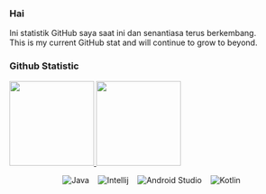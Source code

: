 ### Hai
Ini statistik GitHub saya saat ini dan senantiasa terus berkembang.<br>
This is my current GitHub stat and will continue to grow to beyond.<br>
### Github Statistic
<p align="left">
<a href="https://github.com/RadBile2022">
  <img height="150em" src="https://github-readme-stats-eight-theta.vercel.app/api?username=RadBile2022&show_icons=true&theme=algolia&include_all_commits=true&count_private=true"/>
  <img height="150em" src="https://github-readme-stats-eight-theta.vercel.app/api/top-langs/?username=RadBile2022&layout=compact&langs_count=8&theme=algolia"/>
</a>
</p>


<div align="center">
    <img gravity="center" alt="Java" src="https://img.shields.io/badge/java-%23F24E1E.svg?style=for-the-badge&logo=java&logoColor=white" />&nbsp;&nbsp;&nbsp;
      <img gravity="center" alt="Intellij" src="https://img.shields.io/badge/intellij-%23039BE5.svg?style=for-the-badge&logo=intellij" />&nbsp;&nbsp;&nbsp;
    <img gravity="center" alt="Android Studio" src="https://img.shields.io/badge/Android%20Studio-3DDC84.svg?style=for-the-badge&logo=android-studio&logoColor=white" />&nbsp;&nbsp;&nbsp;
    <img gravity="center" alt="Kotlin" src="https://img.shields.io/badge/kotlin-B125EA.svg?style=for-the-badge&logo=kotlin&logoColor=white" />

</div>
